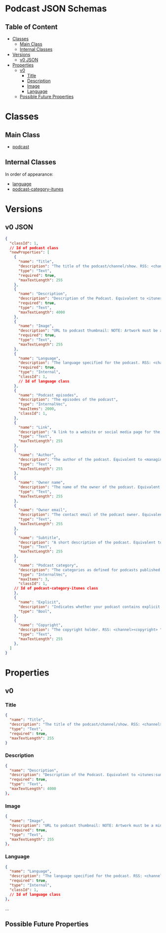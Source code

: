 Podcast JSON Schemas
====================

Table of Content
----------------
<!-- TOC START min:1 max:3 link:true asterisk:false update:true -->
- [Classes](#classes)
  - [Main Class](#main-class)
  - [Internal Classes](#internal-classes)
- [Versions](#versions)
  - [v0 JSON](#v0-json)
- [Properties](#properties)
  - [v0](#v0)
    - [Title](#title)
    - [Description](#description)
    - [Image](#image)
    - [Language](#language)
  - [Possible Future Properties](#possible-future-properties)
<!-- TOC END -->

# Classes

## Main Class
- [podcast](/joystream-content-system/classes/podcast/podcast.md)

## Internal Classes
In order of appearance:
- [language](/joystream-content-system/classes/general/language.md)
- [podcast-category-itunes](/joystream-content-system/classes/podcast/podcast-category-itunes.md)

# Versions

## v0 JSON

```json
{
  "classId": 1,
  // Id of podcast class
  "newProperties": [
    {
      "name": "Title",
      "description": "The title of the podcast/channel/show. RSS: <channel><title>",
      "type": "Text",
      "required": true,
      "maxTextLength": 255
    },
    {
      "name": "Description",
      "description": "Description of the Podcast. Equivalent to <itunes:summary>. RSS: <channel><description> OR <channel><itunes:summary>",
      "required": true,
      "type": "Text",
      "maxTextLength": 4000
    },
	{
      "name": "Image",
      "description": "URL to podcast thumbnail: NOTE: Artwork must be a minimum size of 1400 x 1400 pixels and a maximum size of 3000 x 3000 pixels, in JPEG or PNG format, 72 dpi, with appropriate file extensions (.jpg, .png), and in the RGB colorspace. Equivalent to <itunes:image>. RSS: <channel><image><url> OR <channel><itunes:image>",
      "required": true,
      "type": "Text",
      "maxTextLength": 255
    },
    {
      "name": "Language",
      "description": "The language specified for the podcast. RSS: <channel><language>",
      "required": true,
      "type": "Internal",
      "classId": 1,
      // Id of language class
    },
    {
      "name": "Podcast episodes",
      "description": "The episodes of the podcast",
      "type": "InternalVec",
      "maxItems": 2000,
      "classId": 1,
    },
    {
      "name": "Link",
      "description": "A link to a website or social media page for the podcast. RSS: <channel><link>",
      "type": "Text",
      "maxTextLength": 255
    },
    {
      "name": "Author",
      "description": "The author of the podcast. Equivalent to <managingEditor> and <itunes:author>. RSS: <channel><managingEditor> OR <channel><itunes:author>",
      "type": "Text",
      "maxTextLength": 255
    },
    {
      "name": "Owner name",
      "description": "The name of the owner of the podcast. Equivalent to <itunes:name>. RSS: <channel><itunes:owner><itunes:name>",
      "type": "Text",
      "maxTextLength": 255
    },
    {
      "name": "Owner email",
      "description": "The contact email of the podcast owner. Equivalent to <itunes:email>. RSS: <channel><itunes:owner><itunes:email>",
      "type": "Text",
      "maxTextLength": 255
    },
    {
      "name": "Subtitle",
      "description": "A short description of the podcast. Equivalent to <itunes:subtitle>. RSS: <channel><itunes:subtitle>",
      "type": "Text",
      "maxTextLength": 255
    },
    {
      "name": "Podcast category",
      "description": "The categories as defined for podcasts published in itunes. RSS: <channel><itunes:category>",
      "type": "InternalVec",
      "maxItems": 3,
      "classId": 1,
    // Id of podcast-category-itunes class
    },
    {
      "name": "Explicit",
      "description": "Indicates whether your podcast contains explicit material. You can specify the following values:. RSS: <channel><itunes:explicit> ",
      "type": "Bool",
    },
    {
      "name": "Copyright",
      "description": "The copyright holder. RSS: <channel><copyright> ",
      "type": "Text",
      "maxTextLength": 255
    },
  ]
}
```

# Properties

## v0

### Title
```json
{
  "name": "Title",
  "description": "The title of the podcast/channel/show. RSS: <channel><title>",
  "type": "Text",
  "required": true,
  "maxTextLength": 255
}
```

### Description
```json
{
  "name": "Description",
  "description": "Description of the Podcast. Equivalent to <itunes:summary>. RSS: <channel><description> OR <channel><itunes:summary>",
  "required": true,
  "type": "Text",
  "maxTextLength": 4000
},
```

### Image
```json
{
  "name": "Image",
  "description": "URL to podcast thumbnail: NOTE: Artwork must be a minimum size of 1400 x 1400 pixels and a maximum size of 3000 x 3000 pixels, in JPEG or PNG format, 72 dpi, with appropriate file extensions (.jpg, .png), and in the RGB colorspace. Equivalent to <itunes:image>. RSS: <channel><image><url> OR <channel><itunes:image>",
  "required": true,
  "type": "Text",
  "maxTextLength": 255
},
```

### Language
```json
{
  "name": "Language",
  "description": "The language specified for the podcast. RSS: <channel><language>",
  "required": true,
  "type": "Internal",
  "classId": 1,
  // Id of language class
},
```
...

## Possible Future Properties
